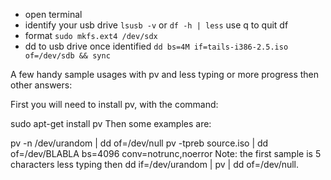 - open terminal
- identify your usb drive
```lsusb -v``` or
```df -h | less``` use q to quit df
- format ```sudo mkfs.ext4 /dev/sdx```
- dd to usb drive once identified
```dd bs=4M if=tails-i386-2.5.iso of=/dev/sdb && sync```

A few handy sample usages with pv and less typing or more progress then other answers:

First you will need to install pv, with the command:

sudo apt-get install pv
Then some examples are:

pv -n /dev/urandom | dd of=/dev/null
pv -tpreb source.iso | dd of=/dev/BLABLA bs=4096 conv=notrunc,noerror
Note: the first sample is 5 characters less typing then dd if=/dev/urandom | pv | dd of=/dev/null.
